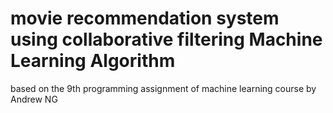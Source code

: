 # movie recommendation system using collaborative filtering Machine Learning Algorithm

based on the 9th programming assignment of machine learning course by Andrew NG


